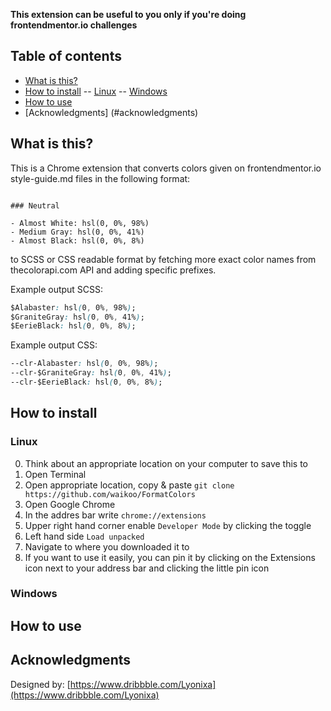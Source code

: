 **This extension can be useful to you only if you're doing frontendmentor.io challenges**

## Table of contents

- [What is this?](#what-is-this)
- [How to install](#how-to-install)
  -- [Linux](#linux)
  -- [Windows](#windows)
- [How to use](#how-to-use)
- [Acknowledgments] (#acknowledgments)

## What is this?

This is a Chrome extension that converts colors given on frontendmentor.io style-guide.md files in the following format:

```

### Neutral

- Almost White: hsl(0, 0%, 98%)
- Medium Gray: hsl(0, 0%, 41%)
- Almost Black: hsl(0, 0%, 8%)

```

to SCSS or CSS readable format by fetching more exact color names from thecolorapi.com API and adding specific prefixes.

Example output SCSS:

```css
$Alabaster: hsl(0, 0%, 98%);
$GraniteGray: hsl(0, 0%, 41%);
$EerieBlack: hsl(0, 0%, 8%);
```

Example output CSS:

```css
--clr-Alabaster: hsl(0, 0%, 98%);
--clr-$GraniteGray: hsl(0, 0%, 41%);
--clr-$EerieBlack: hsl(0, 0%, 8%);
```

## How to install

### Linux

0. Think about an appropriate location on your computer to save this to
1. Open Terminal
2. Open appropriate location, copy & paste
   `git clone https://github.com/waikoo/FormatColors`
3. Open Google Chrome
4. In the addres bar write
   `chrome://extensions`
5. Upper right hand corner enable `Developer Mode` by clicking the toggle
6. Left hand side `Load unpacked`
7. Navigate to where you downloaded it to
8. If you want to use it easily, you can pin it by clicking on the Extensions icon next to your address bar and clicking the little pin icon

### Windows

## How to use

## Acknowledgments

Designed by:
[https://www.dribbble.com/Lyonixa](https://www.dribbble.com/Lyonixa)
